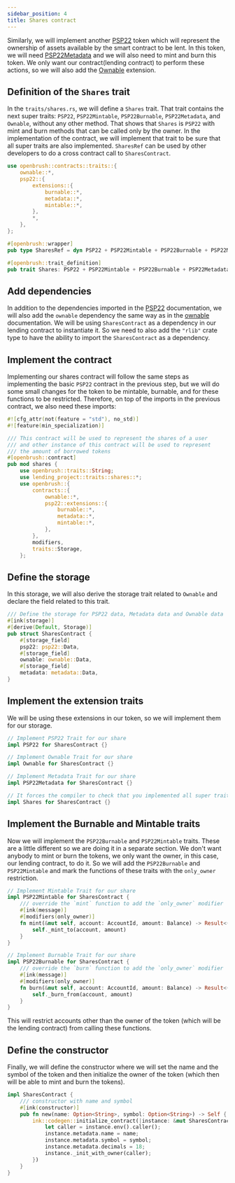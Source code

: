 ```yaml
---
sidebar_position: 4
title: Shares contract
---
```


Similarly, we will implement another [PSP22](/smart-contracts/PSP22) token 
which will represent the ownership of assets available by the smart contract 
to be lent. In this token, we will need [PSP22Metadata](/smart-contracts/PSP22/extensions/metadata) 
and we will also need to mint and burn this token. We only want our contract(lending contract) to 
perform these actions, so we will also add the [Ownable](/smart-contracts/ownable) extension.

## Definition of the `Shares` trait

In the `traits/shares.rs`, we will define a `Shares` trait.
That trait contains the next super traits: `PSP22`, `PSP22Mintable`, `PSP22Burnable`, `PSP22Metadata`, and `Ownable`, without any other method.
That shows that `Shares` is `PSP22` with mint and burn methods that can be called only by the owner.
In the implementation of the contract, we will implement that trait to be sure that all super traits are also implemented.
`SharesRef` can be used by other developers to do a cross contract call to `SharesContract`.

```rust
use openbrush::contracts::traits::{
    ownable::*,
    psp22::{
        extensions::{
            burnable::*,
            metadata::*,
            mintable::*,
        },
        *,
    },
};

#[openbrush::wrapper]
pub type SharesRef = dyn PSP22 + PSP22Mintable + PSP22Burnable + PSP22Metadata + Ownable;

#[openbrush::trait_definition]
pub trait Shares: PSP22 + PSP22Mintable + PSP22Burnable + PSP22Metadata + Ownable {}
```

## Add dependencies

In addition to the dependencies imported in the [PSP22](/smart-contracts/PSP22)
documentation, we will also add the `ownable` dependency the same way as in the
[ownable](/smart-contracts/ownable) documentation. We will be using `SharesContract`
as a dependency in our lending contract to instantiate it. So we need to also add
the `"rlib"` crate type to have the ability to import the `SharesContract` as a dependency.

## Implement the contract

Implementing our shares contract will follow the same steps as implementing 
the basic `PSP22` contract in the previous step, but we will do some small 
changes for the token to be mintable, burnable, and for these functions to 
be restricted. Therefore, on top of the imports in the previous contract, 
we also need these imports:

```rust
#![cfg_attr(not(feature = "std"), no_std)]
#![feature(min_specialization)]

/// This contract will be used to represent the shares of a user
/// and other instance of this contract will be used to represent
/// the amount of borrowed tokens
#[openbrush::contract]
pub mod shares {
    use openbrush::traits::String;
    use lending_project::traits::shares::*;
    use openbrush::{
        contracts::{
            ownable::*,
            psp22::extensions::{
                burnable::*,
                metadata::*,
                mintable::*,
            },
        },
        modifiers,
        traits::Storage,
    };
```

## Define the storage

In this storage, we will also derive the storage trait related to `Ownable` 
and declare the field related to this trait.

```rust
/// Define the storage for PSP22 data, Metadata data and Ownable data
#[ink(storage)]
#[derive(Default, Storage)]
pub struct SharesContract {
    #[storage_field]
    psp22: psp22::Data,
    #[storage_field]
    ownable: ownable::Data,
    #[storage_field]
    metadata: metadata::Data,
}
```

## Implement the extension traits

We will be using these extensions in our token, so we will implement them for 
our storage.

```rust
// Implement PSP22 Trait for our share
impl PSP22 for SharesContract {}

// Implement Ownable Trait for our share
impl Ownable for SharesContract {}

// Implement Metadata Trait for our share
impl PSP22Metadata for SharesContract {}

// It forces the compiler to check that you implemented all super traits
impl Shares for SharesContract {}
```

## Implement the Burnable and Mintable traits

Now we will implement the `PSP22Burnable` and `PSP22Mintable` traits. 
These are a little different so we are doing it in a separate section. 
We don't want anybody to mint or burn the tokens, we only want the owner, 
in this case, our lending contract, to do it. So we will add the `PSP22Burnable` 
and `PSP22Mintable` and mark the functions of these traits with the `only_owner` 
restriction.

```rust
// Implement Mintable Trait for our share
impl PSP22Mintable for SharesContract {
    /// override the `mint` function to add the `only_owner` modifier
    #[ink(message)]
    #[modifiers(only_owner)]
    fn mint(&mut self, account: AccountId, amount: Balance) -> Result<(), PSP22Error> {
        self._mint_to(account, amount)
    }
}

// Implement Burnable Trait for our share
impl PSP22Burnable for SharesContract {
    /// override the `burn` function to add the `only_owner` modifier
    #[ink(message)]
    #[modifiers(only_owner)]
    fn burn(&mut self, account: AccountId, amount: Balance) -> Result<(), PSP22Error> {
        self._burn_from(account, amount)
    }
}
```

This will restrict accounts other than the owner of the token (which will be the lending contract) 
from calling these functions.

## Define the constructor

Finally, we will define the constructor where we will set the name and the symbol 
of the token and then initialize the owner of the token 
(which then will be able to mint and burn the tokens).

```rust
impl SharesContract {
    /// constructor with name and symbol
    #[ink(constructor)]
    pub fn new(name: Option<String>, symbol: Option<String>) -> Self {
        ink::codegen::initialize_contract(|instance: &mut SharesContract| {
            let caller = instance.env().caller();
            instance.metadata.name = name;
            instance.metadata.symbol = symbol;
            instance.metadata.decimals = 18;
            instance._init_with_owner(caller);
        })
    }
}
```